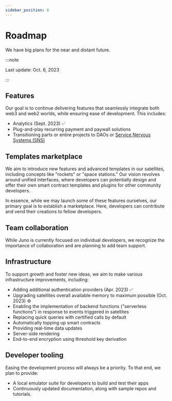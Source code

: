 ```yaml
---
sidebar_position: 6
---
```


# Roadmap

We have big plans for the near and distant future.

:::note

Last update: Oct. 6, 2023

:::

## Features

Our goal is to continue delivering features that seamlessly integrate both web3 and web2 worlds, while ensuring ease of development. This includes:

- Analytics (Sept. 2023) ✅
- Plug-and-play recurring payment and paywall solutions
- Transitioning parts or entire projects to DAOs or [Service Nervous Systems (SNS)](https://internetcomputer.org/docs/current/developer-docs/integrations/sns/)

## Templates marketplace

We aim to introduce new features and advanced templates in our satellites, including concepts like "rockets" or "space stations." Our vision revolves around unified interfaces, where developers can potentially design and offer their own smart contract templates and plugins for other community developers.

In essence, while we may launch some of these features ourselves, our primary goal is to establish a marketplace. Here, developers can contribute and vend their creations to fellow developers.

## Team collaboration

While Juno is currently focused on individual developers, we recognize the importance of collaboration and are planning to add team support.

## Infrastructure

To support growth and foster new ideas, we aim to make various infrastructure improvements, including:

- Adding additional authentication providers (Apr. 2023) ✅
- Upgrading satellites overall available memory to maximum possible (Oct. 2023) ⚙️
- Enabling the implementation of backend functions ("serverless functions") in response to events triggered in satellites
- Replacing quick queries with certified calls by default
- Automatically topping up smart contracts
- Providing real-time data updates
- Server-side rendering
- End-to-end encryption using threshold key derivation

## Developer tooling

Easing the development process will always be a priority. To that end, we plan to provide:

- A local emulator suite for developers to build and test their apps
- Continuously updated documentation, along with sample repos and tutorials.
